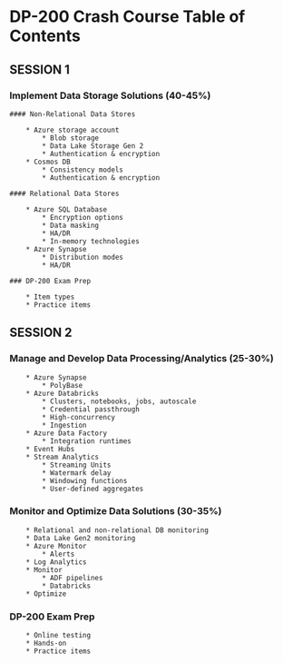 # DP-200 Crash Course Table of Contents

## SESSION 1

### Implement Data Storage Solutions (40-45%)

    #### Non-Relational Data Stores

        * Azure storage account
            * Blob storage
            * Data Lake Storage Gen 2
            * Authentication & encryption
        * Cosmos DB
            * Consistency models
            * Authentication & encryption

    #### Relational Data Stores

        * Azure SQL Database
            * Encryption options
            * Data masking
            * HA/DR
            * In-memory technologies
        * Azure Synapse
            * Distribution modes
            * HA/DR

    ### DP-200 Exam Prep

        * Item types
        * Practice items

## SESSION 2

### Manage and Develop Data Processing/Analytics (25-30%)

        * Azure Synapse
            * PolyBase
        * Azure Databricks
            * Clusters, notebooks, jobs, autoscale
            * Credential passthrough
            * High-concurrency
            * Ingestion
        * Azure Data Factory
            * Integration runtimes
        * Event Hubs
        * Stream Analytics
            * Streaming Units
            * Watermark delay
            * Windowing functions
            * User-defined aggregates

### Monitor and Optimize Data Solutions (30-35%)

        * Relational and non-relational DB monitoring
        * Data Lake Gen2 monitoring
        * Azure Monitor
            * Alerts
        * Log Analytics
        * Monitor
            * ADF pipelines
            * Databricks
        * Optimize

### DP-200 Exam Prep

        * Online testing
        * Hands-on
        * Practice items


